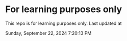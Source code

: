 # For learning purposes only
This repo is for learning purposes only.
Last updated at

Sunday, September 22, 2024 7:20:13 PM

